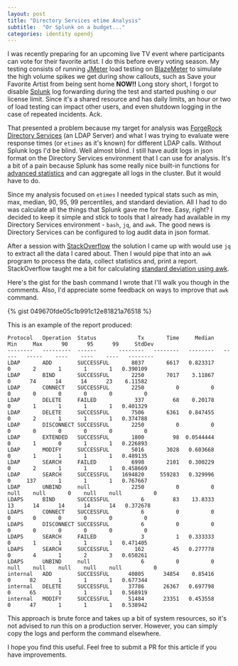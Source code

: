 ```yaml
---
layout: post
title: "Directory Services etime Analysis"
subtitle:  "Or Splunk on a budget..."
categories: identity opendj
---
```

I was recently preparing for an upcoming live TV event where participants can vote for their favorite artist. I do this before every voting season. My testing consists of running [JMeter] load testing on [BlazeMeter] to simulate the high volume spikes we get during show callouts, such as Save your Favorite Artist from being sent home **NOW!!** Long story short, I forgot to disable [Splunk] log forwarding during the test and started pushing o our license limit. Since it's a shared resource and has daily limits, an hour or two of load testing can impact other users, and even shutdown logging in the case of repeated incidents. Ack.

That presented a problem because my target for analysis was [ForgeRock Directory Services] (an LDAP Server) and what I was trying to evaluate were response times (or `etimes` as it's known) for different LDAP calls. Without Splunk logs I'd be blind. Well almost blind. I still have audit logs in json format on the Directory Services environment that I can use for analysis. It's a bit of a pain because Splunk has some really nice built-in functions for [advanced statistics] and can aggregate all logs in the cluster. But it would have to do.

Since my analysis focused on `etimes` I needed typical stats such as min, max, median, 90, 95, 99 percentiles, and standard deviation. All I had to do was calculate all the things that Splunk gave me for free. Easy, right? I decided to keep it simple and stick to tools that I already had available in my Directory Services environment - `bash`, `jq`, and `awk`. The good news is Directory Services can be configured to log audit data in json format.

After a session with [StackOverflow] the solution I came up with would use `jq` to extract all the data I cared about. Then I would pipe that into an `awk` program to process the data, collect statistics and, print a report. StackOverflow taught me a bit for calculating [standard deviation using awk]. 

Here's the gist for the bash command I wrote that I'll walk you though in the comments. Also, I'd appreciate some feedback on ways to improve that `awk` command. 

{% gist 049670fde05c1b991c12e81821a76518 %}

This is an example of the report produced:

~~~~~~
Protocol   Operation  Status             Tx       Time     Median     Min     Max      90      95      99     StdDev
--------   ---------  ------       --------   --------   --------   -----   -----    ----    ----    ----   --------
LDAP       ADD        SUCCESSFUL       8037       6617   0.823317       0       2       1       1       1   0.390109
LDAP       BIND       SUCCESSFUL       2250       7017    3.11867       0      74      14      14      23    6.11582
LDAP       CONNECT    SUCCESSFUL       2250          0          0       0       0       0       0       0          0
LDAP       DELETE     FAILED            337         68    0.20178       0       1       1       1       1   0.401329
LDAP       DELETE     SUCCESSFUL       7506       6361   0.847455       0       2       1       1       1   0.374788
LDAP       DISCONNECT SUCCESSFUL       2250          0          0       0       0       0       0       0          0
LDAP       EXTENDED   SUCCESSFUL       1800         98  0.0544444       0       1       0       1       1   0.226893
LDAP       MODIFY     SUCCESSFUL       5016       3028   0.603668       0       1       1       1       1   0.489135
LDAP       SEARCH     FAILED           6998       2101   0.300229       0       2       1       1       1   0.458669
LDAP       SEARCH     SUCCESSFUL    1694820     559283   0.329996       0     137       1       1       1   0.767667
LDAP       UNBIND     null             2250          0          0    null    null       0    null    null          0
LDAPS      BIND       SUCCESSFUL          6         83    13.8333      13      14      14      14      14   0.372678
LDAPS      CONNECT    SUCCESSFUL          6          0          0       0       0       0       0       0          0
LDAPS      DISCONNECT SUCCESSFUL          6          0          0       0       0       0       0       0          0
LDAPS      SEARCH     FAILED              3          1   0.333333       0       1       1       1       1   0.471405
LDAPS      SEARCH     SUCCESSFUL        162         45   0.277778       0       4       1       2       3   0.650261
LDAPS      UNBIND     null                6          0          0    null    null    null    null    null          0
internal   ADD        SUCCESSFUL      40805      34854    0.85416       0      82       1       1       1   0.677344
internal   DELETE     SUCCESSFUL      37786      26367   0.697798       0      65       1       1       1   0.568919
internal   MODIFY     SUCCESSFUL      51484      23351   0.453558       0      47       1       1       1   0.538942
~~~~~~

This approach is brute force and takes up a bit of system resources, so it's not advised to run this on a production server. However, you can simply copy the logs and perform the command elsewhere.

I hope you find this useful. Feel free to submit a PR for this article if you have improvements.

[BlazeMeter]: https://www.blazemeter.com
[JMeter]: https://jmeter.apache.org/
[Splunk]: https://www.splunk.com
[ForgeRock Directory Services]: https://www.forgerock.com/platform/directory-services
[advanced statistics]: https://docs.splunk.com/Documentation/SplunkCloud/8.0.2001/Search/Aboutadvancedstatistics
[StackOverflow]: https://www.stackoverflow.com
[standard deviation using awk]:  https://stackoverflow.com/questions/15101343/standard-deviation-of-an-arbitrary-number-of-numbers-using-bc-or-other-standard
